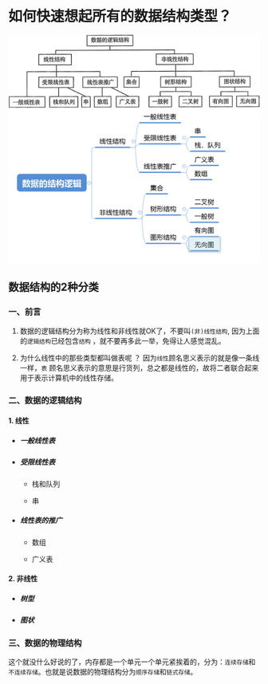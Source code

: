 # 如何快速想起所有的数据结构类型？

 <img src="./images/1.jpg">
 <img src="./images/2.png">

<br>

## 数据结构的2种分类

### 一、前言

  1. 数据的逻辑结构分为称为线性和非线性就OK了，不要叫```(非)线性结构```, 因为上面的```逻辑结构```已经包含```结构```
     ，就不要再多此一举，免得让人感觉混乱。

  2. 为什么线性中的那些类型都叫做表呢 ？ 因为```线性```顾名思义表示的就是像一条线一样，```表```
     顾名思义表示的意思是行货列，总之都是线性的，故将二者联合起来用于表示计算机中的线性存储。

### 二、数据的逻辑结构

#### 1. 线性

  - ##### 一般线性表

  - ##### 受限线性表
    
    - 栈和队列
      
    - 串
    
  - ##### 线性表的推广
  
    - 数组
    
    - 广义表

#### 2. 非线性
  
  - ##### 树型
  
  - ##### 图状

### 三、数据的物理结构

这个就没什么好说的了，内存都是一个单元一个单元紧挨着的，分为：```连续存储```和```不连续存储```。也就是说数据的物理结构分为```顺序存储```和```链式存储```。
